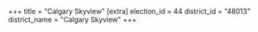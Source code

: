 +++
title = "Calgary Skyview"
[extra]
election_id = 44
district_id = "48013"
district_name = "Calgary Skyview"
+++
